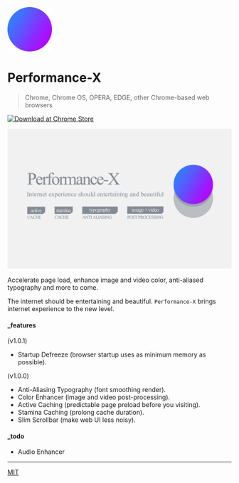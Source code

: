 <p align="left">
  <img src="assets/logo_144.png" height="100">
</p>

# Performance-X

> Chrome, Chrome OS, OPERA, EDGE, other Chrome-based web browsers

[![Download at Chrome Store](https://github.com/loouislow81/performance-x-extension/blob/main/assets/chrome_store.png?raw=true)](https://chrome.google.com/webstore/detail/performance-x/ejhcfhdghpippilemgcagchdkpheiabf)

<p align="left">
  <img src="assets/promo_01.jpg" height="auto">
</p>

Accelerate page load, enhance image and video color, anti-aliased typography and more to come.

The internet should be entertaining and beautiful. `Performance-X` brings internet experience to the new level.

#### _features

(v1.0.1)
- Startup Defreeze (browser startup uses as minimum memory as possible).

(v1.0.0)
- Anti-Aliasing Typography (font smoothing render).
- Color Enhancer (image and video post-processing).
- Active Caching (predictable page preload before you visiting).
- Stamina Caching (prolong cache duration).
- Slim Scrollbar (make web UI less noisy).

#### _todo

- Audio Enhancer

---

[MIT](https://github.com/loouislow81/performance-x-extension/blob/master/LICENSE)
